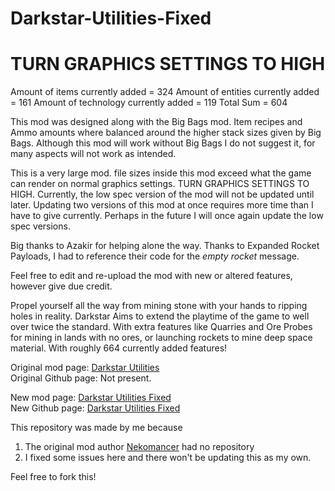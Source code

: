 # Darkstar-Utilities-Fixed

# TURN GRAPHICS SETTINGS TO HIGH

Amount of items currently added = 324
Amount of entities currently added = 161
Amount of technology currently added = 119
Total Sum = 604

This mod was designed along with the Big Bags mod. Item recipes and Ammo amounts where balanced around the higher stack sizes given by Big Bags. Although this mod will work without Big Bags I do not suggest it, for many aspects will not work as intended.

This is a very large mod. file sizes inside this mod exceed what the game can render on normal graphics settings. TURN GRAPHICS SETTINGS TO HIGH. Currently, the low spec version of the mod will not be updated until later. Updating two versions of this mod at once requires more time than I have to give currently. Perhaps in the future I will once again update the low spec versions.

Big thanks to Azakir for helping alone the way.
Thanks to Expanded Rocket Payloads, I had to reference their code for the *empty rocket* message.

Feel free to edit and re-upload the mod with new or altered features, however give due credit.

Propel yourself all the way from mining stone with your hands to ripping holes in reality. Darkstar Aims to extend the playtime of the game to well over twice the standard. With extra features like
Quarries and Ore Probes for mining in lands with no ores, or launching rockets to mine deep space material. With roughly 664 currently added features!

Original mod page: [Darkstar Utilities](https://mods.factorio.com/mod/Darkstar_utilities) <br/>
Original Github page: Not present.

New mod page: [Darkstar Utilities Fixed](https://github.com/SGZ-Creations/Darkstar-Utilities-Fixed) <br/>
New Github page: [Darkstar Utilities Fixed](https://github.com/SGZ-Creations/Darkstar-Utilities-Fixed)

This repository was made by me because

1. The original mod author [Nekomancer](https://mods.factorio.com/user/Nekomancer) had no repository
2. I fixed some issues here and there won't be updating this as my own.

Feel free to fork this!
